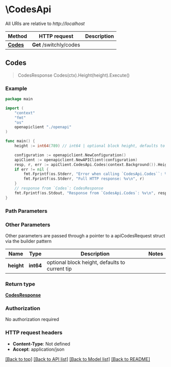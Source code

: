 # \CodesApi

All URIs are relative to *http://localhost*

Method | HTTP request | Description
------------- | ------------- | -------------
[**Codes**](CodesApi.md#Codes) | **Get** /switchly/codes | 



## Codes

> CodesResponse Codes(ctx).Height(height).Execute()





### Example

```go
package main

import (
    "context"
    "fmt"
    "os"
    openapiclient "./openapi"
)

func main() {
    height := int64(789) // int64 | optional block height, defaults to current tip (optional)

    configuration := openapiclient.NewConfiguration()
    apiClient := openapiclient.NewAPIClient(configuration)
    resp, r, err := apiClient.CodesApi.Codes(context.Background()).Height(height).Execute()
    if err != nil {
        fmt.Fprintf(os.Stderr, "Error when calling `CodesApi.Codes``: %v\n", err)
        fmt.Fprintf(os.Stderr, "Full HTTP response: %v\n", r)
    }
    // response from `Codes`: CodesResponse
    fmt.Fprintf(os.Stdout, "Response from `CodesApi.Codes`: %v\n", resp)
}
```

### Path Parameters



### Other Parameters

Other parameters are passed through a pointer to a apiCodesRequest struct via the builder pattern


Name | Type | Description  | Notes
------------- | ------------- | ------------- | -------------
 **height** | **int64** | optional block height, defaults to current tip | 

### Return type

[**CodesResponse**](CodesResponse.md)

### Authorization

No authorization required

### HTTP request headers

- **Content-Type**: Not defined
- **Accept**: application/json

[[Back to top]](#) [[Back to API list]](../README.md#documentation-for-api-endpoints)
[[Back to Model list]](../README.md#documentation-for-models)
[[Back to README]](../README.md)

